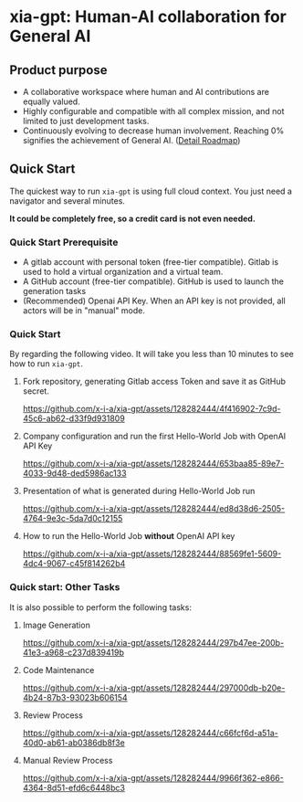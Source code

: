 # xia-gpt: Human-AI collaboration for General AI
## Product purpose
* A collaborative workspace where human and AI contributions are equally valued.
* Highly configurable and compatible with all complex mission, and not limited to just development tasks.
* Continuously evolving to decrease human involvement. Reaching 0% signifies the achievement of General AI. ([Detail Roadmap](docs/design/genai_approach.md))

## Quick Start
The quickest way to run `xia-gpt` is using full cloud context. You just need a navigator and several minutes.

**It could be completely free, so a credit card is not even needed.**

### Quick Start Prerequisite
* A gitlab account with personal token (free-tier compatible). Gitlab is used to hold a virtual organization and a virtual team.
* A GitHub account (free-tier compatible). GitHub is used to launch the generation tasks
* (Recommended) Openai API Key. When an API key is not provided, all actors will be in "manual" mode.


### Quick Start
By regarding the following video. It will take you less than 10 minutes to see how to run `xia-gpt`.

1. Fork repository, generating Gitlab access Token and save it as GitHub secret.

    https://github.com/x-i-a/xia-gpt/assets/128282444/4f416902-7c9d-45c6-ab62-d33f9d931809

2. Company configuration and run the first Hello-World Job with OpenAI API Key

    https://github.com/x-i-a/xia-gpt/assets/128282444/653baa85-89e7-4033-9d48-ded5986ac133

3. Presentation of what is generated during Hello-World Job run

    https://github.com/x-i-a/xia-gpt/assets/128282444/ed8d38d6-2505-4764-9e3c-5da7d0c12155

4. How to run the Hello-World Job **without** OpenAI API key

    https://github.com/x-i-a/xia-gpt/assets/128282444/88569fe1-5609-4dc4-9067-c45f814262b4


### Quick start: Other Tasks
It is also possible to perform the following tasks:

1. Image Generation

    https://github.com/x-i-a/xia-gpt/assets/128282444/297b47ee-200b-41e3-a968-c237d839419b

2. Code Maintenance

    https://github.com/x-i-a/xia-gpt/assets/128282444/297000db-b20e-4b24-87b3-93023b606154

3. Review Process

    https://github.com/x-i-a/xia-gpt/assets/128282444/c66fcf6d-a51a-40d0-ab61-ab0386db8f3e

4. Manual Review Process

    https://github.com/x-i-a/xia-gpt/assets/128282444/9966f362-e866-4364-8d51-efd6c6448bc3
